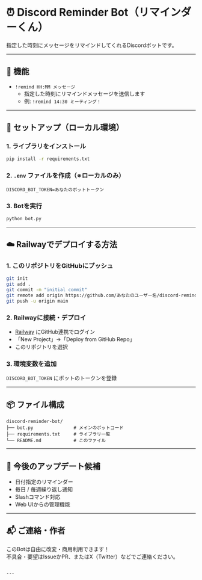 # ⏰ Discord Reminder Bot（リマインダーくん）

指定した時刻にメッセージをリマインドしてくれるDiscordボットです。

---

## 🔧 機能

- `!remind HH:MM メッセージ`
  - 指定した時刻にリマインドメッセージを送信します
  - 例: `!remind 14:30 ミーティング！`

---

## 🚀 セットアップ（ローカル環境）

### 1. ライブラリをインストール

```bash
pip install -r requirements.txt
```

### 2. `.env` ファイルを作成（※ローカルのみ）

```env
DISCORD_BOT_TOKEN=あなたのボットトークン
```

### 3. Botを実行

```bash
python bot.py
```

---

## ☁️ Railwayでデプロイする方法

### 1. このリポジトリをGitHubにプッシュ

```bash
git init
git add .
git commit -m "initial commit"
git remote add origin https://github.com/あなたのユーザー名/discord-reminder-bot.git
git push -u origin main
```

### 2. Railwayに接続・デプロイ

- [Railway](https://railway.app/) にGitHub連携でログイン
- 「New Project」→「Deploy from GitHub Repo」
- このリポジトリを選択

### 3. 環境変数を追加

`DISCORD_BOT_TOKEN` にボットのトークンを登録

---

## 📦 ファイル構成

```
discord-reminder-bot/
├── bot.py               # メインのボットコード
├── requirements.txt     # ライブラリ一覧
└── README.md            # このファイル
```

---

## 🧠 今後のアップデート候補

- 日付指定のリマインダー
- 毎日 / 毎週繰り返し通知
- Slashコマンド対応
- Web UIからの管理機能

---

## 📬 ご連絡・作者

このBotは自由に改変・商用利用できます！  
不具合・要望はIssueかPR、またはX（Twitter）などでご連絡ください。
```

---

